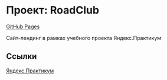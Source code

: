 # Проект: RoadClub

[GitHub Pages](https://melphi-s.github.io/road-club/)

Сайт-лендинг в рамках учебного проекта Яндекс.Практикум

## Ссылки
[Яндекс.Практикум](https://practicum.yandex.ru/)
